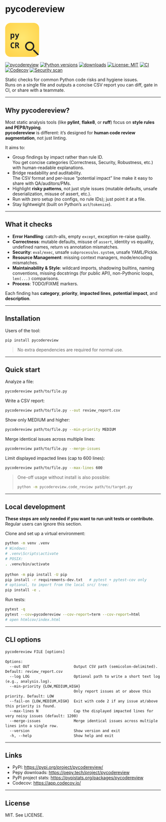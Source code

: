 # pycodereview <p align="right">
  <img src="assets/logo.svg" width="110" alt="pycodereview logo">
</p>

[![pycodereview](https://img.shields.io/pypi/v/pycodereview.svg?label=pycodereview&logo=python)](https://pypi.org/project/pycodereview/)
[![Python versions](https://img.shields.io/pypi/pyversions/pycodereview)](https://pypi.org/project/pycodereview/)
[![downloads](https://img.shields.io/pypi/dm/pycodereview.svg)](https://pycodereview.org/packages/pycodereview)
[![License: MIT](https://img.shields.io/badge/License-MIT-yellow.svg)](LICENSE)
[![CI](https://github.com/sofiand-png/pycodereview/actions/workflows/ci.yml/badge.svg)](https://github.com/sofiand-png/pycodereview/actions/workflows/ci.yml)
[![Codecov](https://codecov.io/gh/sofiand-png/pycodereview/branch/main/graph/badge.svg)](https://app.codecov.io/gh/sofiand-png/pycodereview)
[![Security scan](https://github.com/sofiand-png/pycodereview/actions/workflows/security-scan.yml/badge.svg)](https://github.com/sofiand-png/pycodereview/actions/workflows/security-scan.yml)

Static checks for common Python code risks and hygiene issues.  
Runs on a single file and outputs a concise CSV report you can diff, gate in CI, or share with a teammate.

---

## Why pycodereview?

Most static analysis tools (like **pylint**, **flake8**, or **ruff**) focus on **style rules and PEP8/typing**.  
**pycodereview** is different: it’s designed for **human code review augmentation**, not just linting.

It aims to:

- Group findings by impact rather than rule ID.  
  You get concise categories (Correctness, Security, Robustness, etc.) with human-readable explanations.
- Bridge readability and auditability.  
  The CSV format and per-issue “potential impact” line make it easy to share with QA/auditors/PMs.
- Highlight **risky patterns**, not just style issues (mutable defaults, unsafe deserialization, misuse of assert, etc.).
- Run with zero setup (no configs, no rule IDs); just point it at a file.
- Stay lightweight (built on Python’s `ast`/`tokenize`).

---

## What it checks

- **Error Handling**: catch-alls, empty `except`, exception re-raise quality.  
- **Correctness**: mutable defaults, misuse of `assert`, identity vs equality, undefined names, return vs annotation mismatches.  
- **Security**: `eval/exec`, unsafe `subprocess`/`os.system`, unsafe YAML/Pickle.  
- **Resource Management**: missing context managers, mode/encoding mismatches.  
- **Maintainability & Style**: wildcard imports, shadowing builtins, naming conventions, missing docstrings (for public API), non-Pythonic loops, `len(...)` comparisons.  
- **Process**: TODO/FIXME markers.

Each finding has **category**, **priority**, **impacted lines**, **potential impact**, and **description**.

---

## Installation

Users of the tool:
```bash
pip install pycodereview
```

> No extra dependencies are required for normal use.

---

## Quick start

Analyze a file:
```bash
pycodereview path/to/file.py
```

Write a CSV report:
```bash
pycodereview path/to/file.py --out review_report.csv
```

Show only MEDIUM and higher:
```bash
pycodereview path/to/file.py --min-priority MEDIUM
```

Merge identical issues across multiple lines:
```bash
pycodereview path/to/file.py --merge-issues
```

Limit displayed impacted lines (cap to 600 lines):
```bash
pycodereview path/to/file.py --max-lines 600
```

> One-off usage without install is also possible:
> ```bash
> python -m pycodereview.code_review path/to/target.py
> ```

---

## Local development

**These steps are only needed if you want to run unit tests or contribute.** Regular users can ignore this section.

Clone and set up a virtual environment:
```bash
python -m venv .venv
# Windows:
# .venv\Scripts\activate
# POSIX:
. .venv/bin/activate

python -m pip install -U pip
pip install -r requirements-dev.txt   # pytest + pytest-cov only
# optional, to import from the local src/ tree:
pip install -e .
```

Run tests:
```bash
pytest -q
pytest --cov=pycodereview --cov-report=term --cov-report=html
# open htmlcov/index.html
```

---

## CLI options

```
pycodereview FILE [options]

Options:
  --out OUT                    Output CSV path (semicolon-delimited). Default: review_report.csv
  --log LOG                    Optional path to write a short text log (e.g., analysis.log).
  --min-priority {LOW,MEDIUM,HIGH}
                               Only report issues at or above this priority. Default: LOW
  --fail-on {LOW,MEDIUM,HIGH}  Exit with code 2 if any issue at/above this priority is found.
  --max-lines N                Cap the displayed impacted lines for very noisy issues (default: 1200)
  --merge-issues               Merge identical issues across multiple lines into a single row.
  --version                    Show version and exit
  -h, --help                   Show help and exit
```

---

## Links

- PyPI: https://pypi.org/project/pycodereview/
- Pepy downloads: https://pepy.tech/project/pycodereview
- PyPI project stats: https://pypistats.org/packages/pycodereview
- Codecov: https://app.codecov.io/

---

## License

MIT. See LICENSE.
